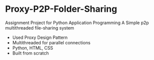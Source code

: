 # Proxy-P2P-Folder-Sharing
Assignment Project for Python Application Programming
A Simple p2p multithreaded file-sharing system
- Used Proxy Design Pattern
- Multithreaded for parallel connections
- Python, HTML, CSS
- Built from scratch
